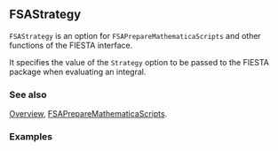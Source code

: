 ## FSAStrategy

`FSAStrategy` is an option for `FSAPrepareMathematicaScripts` and other functions of the FIESTA interface.

It specifies the value of the `Strategy` option to be passed to the FIESTA package when evaluating an integral.

### See also

[Overview](Extra/FeynHelpers.md), [FSAPrepareMathematicaScripts](FSAPrepareMathematicaScripts.md).

### Examples